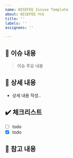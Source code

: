 ```yaml
---
name: WISEFEE Issuse Template
about: WISEFEE 이슈
title: ''
labels: ''
assignees: ''

---
```


## :loudspeaker: 이슈 내용
> 이슈 주요 내용
## :page_with_curl: 상세 내용
- 상세 내용 작성..
## :heavy_check_mark: 체크리스트
- [ ] todo
- [x] todo
## :round_pushpin: 참고 내용
